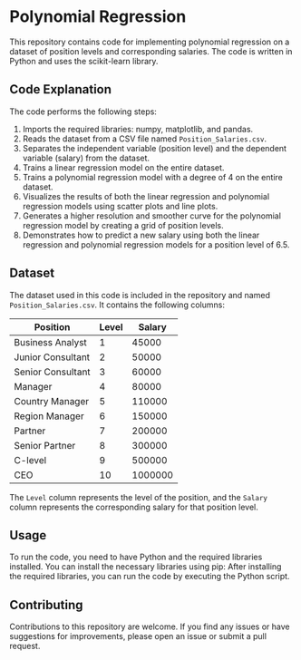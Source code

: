 # Polynomial Regression

This repository contains code for implementing polynomial regression on a dataset of position levels and corresponding salaries. The code is written in Python and uses the scikit-learn library.

## Code Explanation

The code performs the following steps:

1. Imports the required libraries: numpy, matplotlib, and pandas.
2. Reads the dataset from a CSV file named `Position_Salaries.csv`.
3. Separates the independent variable (position level) and the dependent variable (salary) from the dataset.
4. Trains a linear regression model on the entire dataset.
5. Trains a polynomial regression model with a degree of 4 on the entire dataset.
6. Visualizes the results of both the linear regression and polynomial regression models using scatter plots and line plots.
7. Generates a higher resolution and smoother curve for the polynomial regression model by creating a grid of position levels.
8. Demonstrates how to predict a new salary using both the linear regression and polynomial regression models for a position level of 6.5.

## Dataset

The dataset used in this code is included in the repository and named `Position_Salaries.csv`. It contains the following columns:

| Position | Level | Salary |
| -------- | ----- | ------ |
| Business Analyst | 1 | 45000 |
| Junior Consultant | 2 | 50000 |
| Senior Consultant | 3 | 60000 |
| Manager | 4 | 80000 |
| Country Manager | 5 | 110000 |
| Region Manager | 6 | 150000 |
| Partner | 7 | 200000 |
| Senior Partner | 8 | 300000 |
| C-level | 9 | 500000 |
| CEO | 10 | 1000000 |

The `Level` column represents the level of the position, and the `Salary` column represents the corresponding salary for that position level.

## Usage

To run the code, you need to have Python and the required libraries installed. You can install the necessary libraries using pip:
After installing the required libraries, you can run the code by executing the Python script.

## Contributing

Contributions to this repository are welcome. If you find any issues or have suggestions for improvements, please open an issue or submit a pull request.
